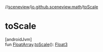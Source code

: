 //[sceneview](../../index.md)/[io.github.sceneview.math](index.md)/[toScale](to-scale.md)

# toScale

[androidJvm]\
fun [FloatArray](https://kotlinlang.org/api/latest/jvm/stdlib/kotlin/-float-array/index.html).[toScale](to-scale.md)(): [Float3](../dev.romainguy.kotlin.math/-float3/index.md)
